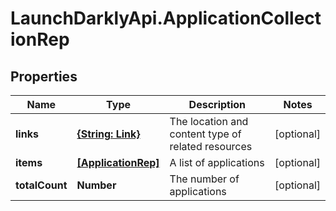 # LaunchDarklyApi.ApplicationCollectionRep

## Properties

Name | Type | Description | Notes
------------ | ------------- | ------------- | -------------
**links** | [**{String: Link}**](Link.md) | The location and content type of related resources | [optional] 
**items** | [**[ApplicationRep]**](ApplicationRep.md) | A list of applications | [optional] 
**totalCount** | **Number** | The number of applications | [optional] 


